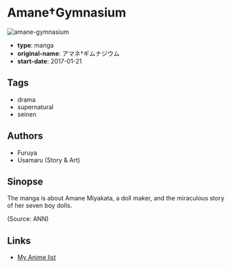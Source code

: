# Amane†Gymnasium

![amane-gymnasium](https://cdn.myanimelist.net/images/manga/3/195067.jpg)

-   **type**: manga
-   **original-name**: アマネ†ギムナジウム
-   **start-date**: 2017-01-21

## Tags

-   drama
-   supernatural
-   seinen

## Authors

-   Furuya
-   Usamaru (Story & Art)

## Sinopse

The manga is about Amane Miyakata, a doll maker, and the miraculous story of her seven boy dolls.

(Source: ANN)

## Links

-   [My Anime list](https://myanimelist.net/manga/103312/Amane%E2%80%A0Gymnasium)
